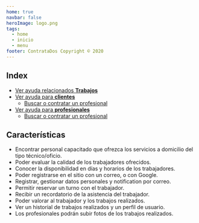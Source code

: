 ```yaml
---
home: true
navbar: false
heroImage: logo.png
tags:
  - home
  - inicio
  - menu
footer: ContrataDos Copyright © 2020
---
```


## Index

- [Ver ayuda relacionados **Trabajos**](/trabajos/)
- [Ver ayuda para **clientes**](/cliente/)
  - [Buscar o contratar un profesional](/cliente/#buscar-o-contratar-profesional)
- [Ver ayuda para **profesionales**](/profesional/)
  - [Buscar o contratar un profesional](/profesional/#buscar-o-contratar-profesional)

## Características

- Encontrar personal capacitado que ofrezca los servicios a domicilio del tipo técnico/oficio.
- Poder evaluar la calidad de los trabajadores ofrecidos.
- Conocer la disponibilidad en días y horarios de los trabajadores.
- Poder registrarse en el sitio con un correo, o con Google.
- Registrar, gestionar datos personales y notification por correo.
- Permitir reservar un turno con el trabajador.
- Recibir un recordatorio de la asistencia del trabajador.
- Poder valorar al trabajador y los trabajos realizados.
- Ver un historial de trabajos realizados y un perfil de usuario.
- Los profesionales podrán subir fotos de los trabajos realizados.
